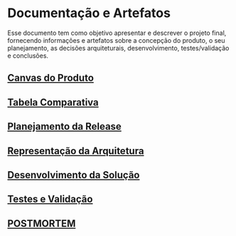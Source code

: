 # Documentação e Artefatos

Esse documento tem como objetivo apresentar e descrever o projeto final, fornecendo informações e artefatos sobre a concepção do produto, o seu planejamento, as decisões arquiteturais, desenvolvimento, testes/validação e conclusões.

## [Canvas do Produto](Canvas.jpg)

## [Tabela Comparativa](TabelaComparativa.jpeg)

## [Planejamento da Release](planejamento-da-release.md)

## [Representação da Arquitetura](Diagrama.png) 

## [Desenvolvimento da Solução](desenvolvimento-da-solucao.md)

## [Testes e Validação](testes.md)

## [POSTMORTEM](postmortem.md)




